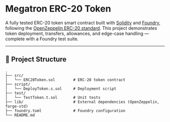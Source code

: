 # Megatron ERC-20 Token

A fully tested ERC-20 token smart contract built with [Solidity](https://soliditylang.org/) and [Foundry](https://book.getfoundry.sh/), following the [OpenZeppelin ERC-20 standard](https://docs.openzeppelin.com/contracts/).
This project demonstrates token deployment, transfers, allowances, and edge-case handling — complete with a Foundry test suite.

---

## 📂 Project Structure

```plaintext
.
├── src/
│   └── ERC20Token.sol        # ERC-20 token contract
├── script/
│   └── DeployToken.s.sol     # Deployment script
├── test/
│   └── TestToken.t.sol       # Unit tests
├── lib/                      # External dependencies (OpenZeppelin, forge-std)
├── foundry.toml              # Foundry configuration
└── README.md
```
